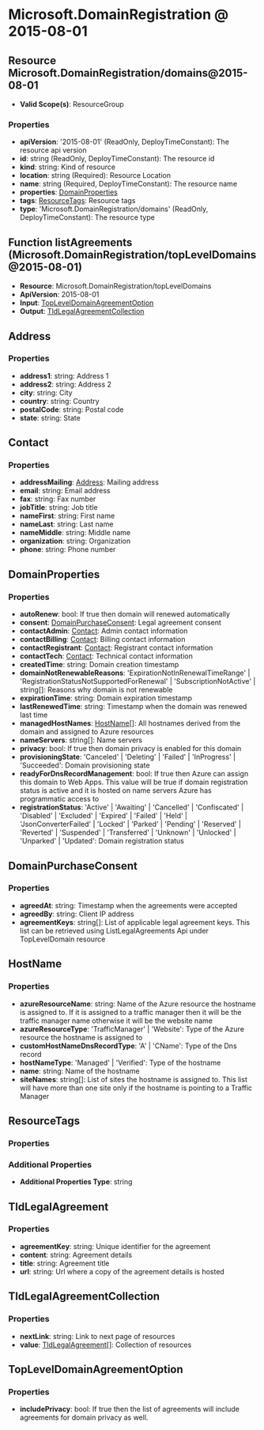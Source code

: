 # Microsoft.DomainRegistration @ 2015-08-01

## Resource Microsoft.DomainRegistration/domains@2015-08-01
* **Valid Scope(s)**: ResourceGroup
### Properties
* **apiVersion**: '2015-08-01' (ReadOnly, DeployTimeConstant): The resource api version
* **id**: string (ReadOnly, DeployTimeConstant): The resource id
* **kind**: string: Kind of resource
* **location**: string (Required): Resource Location
* **name**: string (Required, DeployTimeConstant): The resource name
* **properties**: [DomainProperties](#domainproperties)
* **tags**: [ResourceTags](#resourcetags): Resource tags
* **type**: 'Microsoft.DomainRegistration/domains' (ReadOnly, DeployTimeConstant): The resource type

## Function listAgreements (Microsoft.DomainRegistration/topLevelDomains@2015-08-01)
* **Resource**: Microsoft.DomainRegistration/topLevelDomains
* **ApiVersion**: 2015-08-01
* **Input**: [TopLevelDomainAgreementOption](#topleveldomainagreementoption)
* **Output**: [TldLegalAgreementCollection](#tldlegalagreementcollection)

## Address
### Properties
* **address1**: string: Address 1
* **address2**: string: Address 2
* **city**: string: City
* **country**: string: Country
* **postalCode**: string: Postal code
* **state**: string: State

## Contact
### Properties
* **addressMailing**: [Address](#address): Mailing address
* **email**: string: Email address
* **fax**: string: Fax number
* **jobTitle**: string: Job title
* **nameFirst**: string: First name
* **nameLast**: string: Last name
* **nameMiddle**: string: Middle name
* **organization**: string: Organization
* **phone**: string: Phone number

## DomainProperties
### Properties
* **autoRenew**: bool: If true then domain will renewed automatically
* **consent**: [DomainPurchaseConsent](#domainpurchaseconsent): Legal agreement consent
* **contactAdmin**: [Contact](#contact): Admin contact information
* **contactBilling**: [Contact](#contact): Billing contact information
* **contactRegistrant**: [Contact](#contact): Registrant contact information
* **contactTech**: [Contact](#contact): Technical contact information
* **createdTime**: string: Domain creation timestamp
* **domainNotRenewableReasons**: 'ExpirationNotInRenewalTimeRange' | 'RegistrationStatusNotSupportedForRenewal' | 'SubscriptionNotActive' | string[]: Reasons why domain is not renewable
* **expirationTime**: string: Domain expiration timestamp
* **lastRenewedTime**: string: Timestamp when the domain was renewed last time
* **managedHostNames**: [HostName](#hostname)[]: All hostnames derived from the domain and assigned to Azure resources
* **nameServers**: string[]: Name servers
* **privacy**: bool: If true then domain privacy is enabled for this domain
* **provisioningState**: 'Canceled' | 'Deleting' | 'Failed' | 'InProgress' | 'Succeeded': Domain provisioning state
* **readyForDnsRecordManagement**: bool: If true then Azure can assign this domain to Web Apps. This value will be true if domain registration status is active and it is hosted on name servers Azure has programmatic access to
* **registrationStatus**: 'Active' | 'Awaiting' | 'Cancelled' | 'Confiscated' | 'Disabled' | 'Excluded' | 'Expired' | 'Failed' | 'Held' | 'JsonConverterFailed' | 'Locked' | 'Parked' | 'Pending' | 'Reserved' | 'Reverted' | 'Suspended' | 'Transferred' | 'Unknown' | 'Unlocked' | 'Unparked' | 'Updated': Domain registration status

## DomainPurchaseConsent
### Properties
* **agreedAt**: string: Timestamp when the agreements were accepted
* **agreedBy**: string: Client IP address
* **agreementKeys**: string[]: List of applicable legal agreement keys. This list can be retrieved using ListLegalAgreements Api under TopLevelDomain resource

## HostName
### Properties
* **azureResourceName**: string: Name of the Azure resource the hostname is assigned to. If it is assigned to a traffic manager then it will be the traffic manager name otherwise it will be the website name
* **azureResourceType**: 'TrafficManager' | 'Website': Type of the Azure resource the hostname is assigned to
* **customHostNameDnsRecordType**: 'A' | 'CName': Type of the Dns record
* **hostNameType**: 'Managed' | 'Verified': Type of the hostname
* **name**: string: Name of the hostname
* **siteNames**: string[]: List of sites the hostname is assigned to. This list will have more than one site only if the hostname is pointing to a Traffic Manager

## ResourceTags
### Properties
### Additional Properties
* **Additional Properties Type**: string

## TldLegalAgreement
### Properties
* **agreementKey**: string: Unique identifier for the agreement
* **content**: string: Agreement details
* **title**: string: Agreement title
* **url**: string: Url where a copy of the agreement details is hosted

## TldLegalAgreementCollection
### Properties
* **nextLink**: string: Link to next page of resources
* **value**: [TldLegalAgreement](#tldlegalagreement)[]: Collection of resources

## TopLevelDomainAgreementOption
### Properties
* **includePrivacy**: bool: If true then the list of agreements will include agreements for domain privacy as well.

